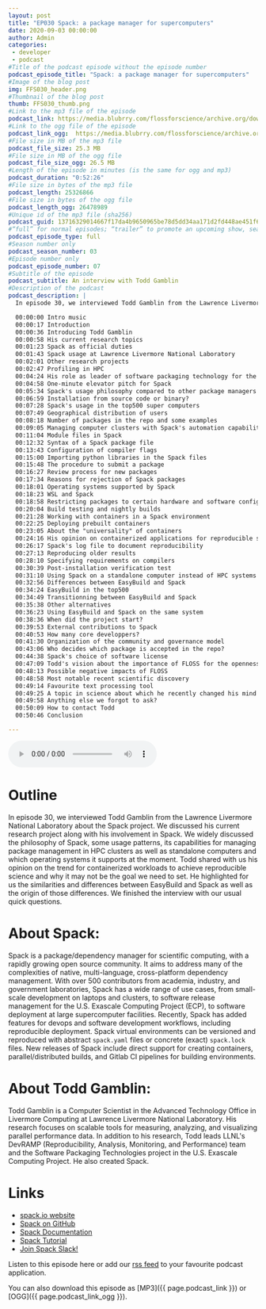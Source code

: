```yaml
---
layout: post
title: "EP030 Spack: a package manager for supercomputers"
date: 2020-09-03 00:00:00
author: Admin
categories:
 - developer
 - podcast
#Title of the podcast episode without the episode number
podcast_episode_title: "Spack: a package manager for supercomputers"
#Image of the blog post
img: FFS030_header.png
#Thumbnail of the blog post
thumb: FFS030_thumb.png
#Link to the mp3 file of the episode
podcast_link: https://media.blubrry.com/flossforscience/archive.org/download/ffs-ep-030-spack/FFS_EP030_Spack.mp3
#Link to the ogg file of the episode
podcast_link_ogg:  https://media.blubrry.com/flossforscience/archive.org/download/ffs-ep-030-spack/FFS_EP030_Spack.ogg
#File size in MB of the mp3 file
podcast_file_size: 25.3 MB
#File size in MB of the ogg file
podcast_file_size_ogg: 26.5 MB
#Length of the episode in minutes (is the same for ogg and mp3)
podcast_duration: "0:52:26"
#File size in bytes of the mp3 file
podcast_length: 25326866
#File size in bytes of the ogg file
podcast_length_ogg: 26478989
#Unique id of the mp3 file (sha256)
podcast_guid: 13716329014667f17da4b9650965be78d5dd34aa171d2fd448ae451f6f6caaa0
#“full” for normal episodes; “trailer” to promote an upcoming show, season, or episode; or “bonus” for extra content related to a show, season, or episode.
podcast_episode_type: full
#Season number only
podcast_season_number: 03
#Episode number only
podcast_episode_number: 07
#Subtitle of the episode
podcast_subtitle: An interview with Todd Gamblin
#Description of the podcast
podcast_description: |
  In episode 30, we interviewed Todd Gamblin from the Lawrence Livermore National Laboratory about the Spack project. We discussed his current research project along with his involvement in Spack. We widely discussed the philosophy of Spack, some usage patterns, its capabilities for managing package management in HPC clusters as well as standalone computers and which operating systems it supports at the moment. Todd shared with us his opinion on the trend for containerized workloads to achieve reproducible science and why it may not be the goal we need to set. He highlighted for us the similarities and differences between EasyBuild and Spack as well as the origin of those differences. We finished the interview with our usual quick questions. 

  00:00:00 Intro music
  00:00:17 Introduction
  00:00:36 Introducing Todd Gamblin
  00:00:58 His current research topics
  00:01:23 Spack as official duties
  00:01:43 Spack usage at Lawrence Livermore National Laboratory
  00:02:01 Other research projects
  00:02:47 Profiling in HPC
  00:04:24 His role as leader of software packaging technology for the exascale computing project
  00:04:58 One-minute elevator pitch for Spack
  00:05:34 Spack's usage philosophy compared to other package managers
  00:06:59 Installation from source code or binary?
  00:07:28 Spack's usage in the top500 super computers
  00:07:49 Geographical distribution of users
  00:08:18 Number of packages in the repo and some examples
  00:09:05 Managing computer clusters with Spack's automation capabilities
  00:11:04 Module files in Spack
  00:12:32 Syntax of a Spack package file
  00:13:43 Configuration of compiler flags
  00:15:00 Importing python libraries in the Spack files
  00:15:48 The procedure to submit a package
  00:16:27 Review process for new packages
  00:17:34 Reasons for rejection of Spack packages
  00:18:01 Operating systems supported by Spack
  00:18:23 WSL and Spack
  00:18:58 Restricting packages to certain hardware and software configurations
  00:20:04 Build testing and nightly builds
  00:21:28 Working with containers in a Spack environment
  00:22:25 Deploying prebuilt containers
  00:23:05 About the "universality" of containers
  00:24:16 His opinion on containerized applications for reproducible science
  00:26:17 Spack's log file to document reproducibility
  00:27:13 Reproducing older results
  00:28:10 Specifying requirements on compilers
  00:30:39 Post-installation verification test
  00:31:10 Using Spack on a standalone computer instead of HPC systems
  00:32:56 Differences between EasyBuild and Spack
  00:34:24 EasyBuild in the top500
  00:34:49 Transitionning between EasyBuild and Spack
  00:35:38 Other alternatives
  00:36:23 Using EasyBuild and Spack on the same system
  00:38:36 When did the project start?
  00:39:53 External contributions to Spack
  00:40:53 How many core developpers?
  00:41:30 Organization of the community and governance model
  00:43:06 Who decides which package is accepted in the repo?
  00:44:38 Spack's choice of software license
  00:47:09 Todd's vision about the importance of FLOSS for the openness of science
  00:48:13 Possible negative impacts of FLOSS
  00:48:58 Most notable recent scientific discovery
  00:49:14 Favourite text processing tool
  00:49:25 A topic in science about which he recently changed his mind about
  00:49:58 Anything else we forgot to ask?
  00:50:09 How to contact Todd
  00:50:46 Conclusion

---
```


<audio controls>
  <source src="{{ page.podcast_link_ogg }}" type="audio/ogg">
  <source src="{{ page.podcast_link }}" type="audio/mpeg">
Your browser does not support the audio element.
</audio>

# Outline

In episode 30, we interviewed Todd Gamblin from the Lawrence Livermore National Laboratory about the Spack project. We discussed his current research project along with his involvement in Spack. We widely discussed the philosophy of Spack, some usage patterns, its capabilities for managing package management in HPC clusters as well as standalone computers and which operating systems it supports at the moment. Todd shared with us his opinion on the trend for containerized workloads to achieve reproducible science and why it may not be the goal we need to set. He highlighted for us the similarities and differences between EasyBuild and Spack as well as the origin of those differences. We finished the interview with our usual quick questions. 

# About Spack:

Spack is a package/dependency manager for scientific computing, with a
rapidly growing open source community. It aims to address many of the
complexities of native, multi-language, cross-platform dependency
management. With over 500 contributors from academia, industry, and
government laboratories, Spack has a wide range of use cases, from
small-scale development on laptops and clusters, to software release
management for the U.S. Exascale Computing Project (ECP), to software
deployment at large supercomputer facilities. Recently, Spack has added
features for devops and software development workflows, including
reproducible deployment. Spack virtual environments can be versioned and
reproduced with abstract `spack.yaml` files or concrete (exact)
`spack.lock` files. New releases of Spack include direct support for
creating containers, parallel/distributed builds, and Gitlab CI pipelines
for building environments.

# About Todd Gamblin:

Todd Gamblin is a Computer Scientist in the Advanced Technology Office in
Livermore Computing at Lawrence Livermore National Laboratory. His
research focuses on scalable tools for measuring, analyzing, and
visualizing parallel performance data. In addition to his research, Todd
leads LLNL's DevRAMP (Reproducibility, Analysis, Monitoring, and
Performance) team and the Software Packaging Technologies project in the
U.S. Exascale Computing Project. He also created Spack.

# Links

- [spack.io website](https://spack.io)
- [Spack on GitHub](https://github.com/spack/spack)
- [Spack Documentation](https://spack.readthedocs.io)
- [Spack Tutorial](https://spack-tutorial.readthedocs.io)
- [Join Spack Slack!](https://spackpm.herokuapp.com)

Listen to this episode here or add our [rss feed](https://flossforscience.com/feed.xml) to your favourite podcast application.

You can also download this episode as [MP3]({{ page.podcast_link }}) or [OGG]({{ page.podcast_link_ogg }}). 

